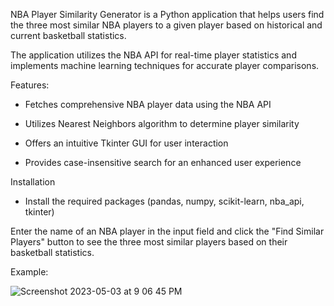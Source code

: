 
NBA Player Similarity Generator is a Python application that helps users find the three most similar NBA players to a given player based on historical and current basketball statistics. 

The application utilizes the NBA API for real-time player statistics and implements machine learning techniques for accurate player comparisons.

Features:

- Fetches comprehensive NBA player data using the NBA API

- Utilizes Nearest Neighbors algorithm to determine player similarity

- Offers an intuitive Tkinter GUI for user interaction

- Provides case-insensitive search for an enhanced user experience

Installation

- Install the required packages (pandas, numpy, scikit-learn, nba_api, tkinter)

Enter the name of an NBA player in the input field and click the "Find Similar Players" button to see the three most similar players based on their basketball statistics.

Example:

![Screenshot 2023-05-03 at 9 06 45 PM](https://user-images.githubusercontent.com/110676356/236084463-4e0fac69-b6ff-4d29-ac1f-53f7d78cab5b.png)

